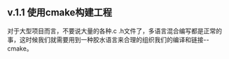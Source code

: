 ## v.1.1 使用cmake构建工程

对于大型项目而言，不要说大量的各种.c .h文件了，多语言混合编写都是正常的事，这时候我们就需要用到一种胶水语言来合理的组织我们的编译和链接--cmake。
